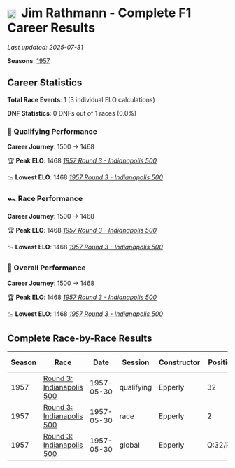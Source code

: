 # <img src="https://upload.wikimedia.org/wikipedia/commons/a/a4/Flag_of_the_United_States.svg" alt="United States" width="20" height="auto" style="vertical-align: middle; margin-right: 5px;" onerror="this.outerHTML='🇺🇸'; this.style.marginRight='5px';"/> Jim Rathmann - Complete F1 Career Results

*Last updated: 2025-07-31*

**Seasons**: [1957](../seasons/1957-season-report)

## Career Statistics

**Total Race Events**: 1 (3 individual ELO calculations)

**DNF Statistics**: 0 DNFs out of 1 races (0.0%)

### 🏁 Qualifying Performance
**Career Journey**: 1500 → 1468

🏆 **Peak ELO**: 1468
   *[1957 Round 3 - Indianapolis 500](../seasons/1957-season-report#round-3-indianapolis-500)*

📉 **Lowest ELO**: 1468
   *[1957 Round 3 - Indianapolis 500](../seasons/1957-season-report#round-3-indianapolis-500)*

### 🏎️ Race Performance
**Career Journey**: 1500 → 1468

🏆 **Peak ELO**: 1468
   *[1957 Round 3 - Indianapolis 500](../seasons/1957-season-report#round-3-indianapolis-500)*

📉 **Lowest ELO**: 1468
   *[1957 Round 3 - Indianapolis 500](../seasons/1957-season-report#round-3-indianapolis-500)*

### 🌟 Overall Performance
**Career Journey**: 1500 → 1468

🏆 **Peak ELO**: 1468
   *[1957 Round 3 - Indianapolis 500](../seasons/1957-season-report#round-3-indianapolis-500)*

📉 **Lowest ELO**: 1468
   *[1957 Round 3 - Indianapolis 500](../seasons/1957-season-report#round-3-indianapolis-500)*


## Complete Race-by-Race Results

| Season | Race | Date | Session | Constructor | Position | Starting ELO | ELO Change | Final ELO | Teammate |
|--------|------|------|---------|-------------|----------|--------------|------------|-----------|----------|
| 1957 | [Round 3: Indianapolis 500](../seasons/1957-season-report#round-3-indianapolis-500) | 1957-05-30 | qualifying | Epperly | 32 | 1500 | -32 | 1468 | <img src="https://upload.wikimedia.org/wikipedia/commons/a/a4/Flag_of_the_United_States.svg" alt="United States" width="20" height="auto" style="vertical-align: middle; margin-right: 5px;" onerror="this.outerHTML='🇺🇸'; this.style.marginRight='5px';"/> Sam Hanks |
| 1957 | [Round 3: Indianapolis 500](../seasons/1957-season-report#round-3-indianapolis-500) | 1957-05-30 | race | Epperly | 2 | 1500 | -32 | 1468 | <img src="https://upload.wikimedia.org/wikipedia/commons/a/a4/Flag_of_the_United_States.svg" alt="United States" width="20" height="auto" style="vertical-align: middle; margin-right: 5px;" onerror="this.outerHTML='🇺🇸'; this.style.marginRight='5px';"/> Sam Hanks |
| 1957 | [Round 3: Indianapolis 500](../seasons/1957-season-report#round-3-indianapolis-500) | 1957-05-30 | global | Epperly | Q:32/R:2 | 1500 | -32 | 1468 | <img src="https://upload.wikimedia.org/wikipedia/commons/a/a4/Flag_of_the_United_States.svg" alt="United States" width="20" height="auto" style="vertical-align: middle; margin-right: 5px;" onerror="this.outerHTML='🇺🇸'; this.style.marginRight='5px';"/> Sam Hanks |
